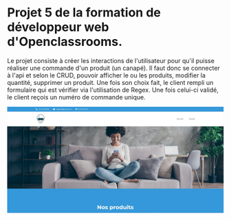 # Projet 5 de la formation de développeur web d'Openclassrooms.

Le projet consiste à créer les interactions de l'utilisateur pour qu'il puisse réaliser une commande d'un produit (un canapé).
Il faut donc se connecter à l'api et selon le CRUD, pouvoir afficher le ou les produits, modifier la quantité, supprimer un produit. 
Une fois son choix fait, le client rempli un formulaire qui est vérifier via l'utilisation de Regex. Une fois celui-ci validé, le client reçois un numéro de commande unique. 

![Desktop](https://github.com/carredamien/kanap/blob/main/images/screenshot_kanap.JPG)
